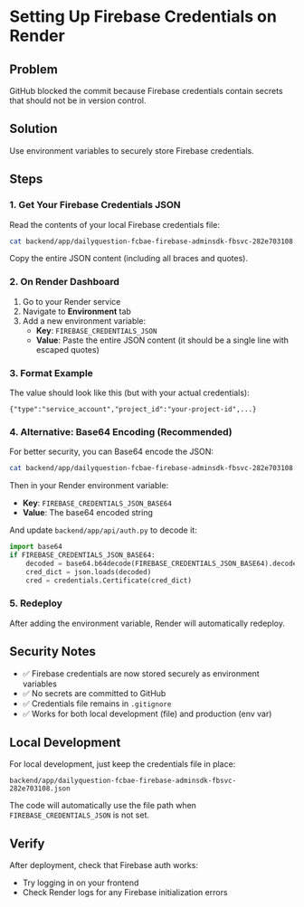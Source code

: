 # Setting Up Firebase Credentials on Render

## Problem
GitHub blocked the commit because Firebase credentials contain secrets that should not be in version control.

## Solution
Use environment variables to securely store Firebase credentials.

## Steps

### 1. Get Your Firebase Credentials JSON

Read the contents of your local Firebase credentials file:

```bash
cat backend/app/dailyquestion-fcbae-firebase-adminsdk-fbsvc-282e703108.json
```

Copy the entire JSON content (including all braces and quotes).

### 2. On Render Dashboard

1. Go to your Render service
2. Navigate to **Environment** tab
3. Add a new environment variable:
   - **Key**: `FIREBASE_CREDENTIALS_JSON`
   - **Value**: Paste the entire JSON content (it should be a single line with escaped quotes)

### 3. Format Example

The value should look like this (but with your actual credentials):

```
{"type":"service_account","project_id":"your-project-id",...}
```

### 4. Alternative: Base64 Encoding (Recommended)

For better security, you can Base64 encode the JSON:

```bash
cat backend/app/dailyquestion-fcbae-firebase-adminsdk-fbsvc-282e703108.json | base64
```

Then in your Render environment variable:
- **Key**: `FIREBASE_CREDENTIALS_JSON_BASE64`
- **Value**: The base64 encoded string

And update `backend/app/api/auth.py` to decode it:

```python
import base64
if FIREBASE_CREDENTIALS_JSON_BASE64:
    decoded = base64.b64decode(FIREBASE_CREDENTIALS_JSON_BASE64).decode('utf-8')
    cred_dict = json.loads(decoded)
    cred = credentials.Certificate(cred_dict)
```

### 5. Redeploy

After adding the environment variable, Render will automatically redeploy.

## Security Notes

- ✅ Firebase credentials are now stored securely as environment variables
- ✅ No secrets are committed to GitHub
- ✅ Credentials file remains in `.gitignore`
- ✅ Works for both local development (file) and production (env var)

## Local Development

For local development, just keep the credentials file in place:
```
backend/app/dailyquestion-fcbae-firebase-adminsdk-fbsvc-282e703108.json
```

The code will automatically use the file path when `FIREBASE_CREDENTIALS_JSON` is not set.

## Verify

After deployment, check that Firebase auth works:
- Try logging in on your frontend
- Check Render logs for any Firebase initialization errors

